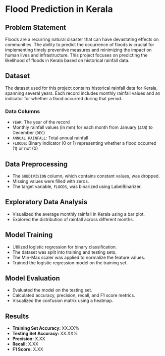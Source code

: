 # Flood Prediction in Kerala

## Problem Statement

Floods are a recurring natural disaster that can have devastating effects on communities. The ability to predict the occurrence of floods is crucial for implementing timely preventive measures and minimizing the impact on human lives and infrastructure. This project focuses on predicting the likelihood of floods in Kerala based on historical rainfall data.

## Dataset

The dataset used for this project contains historical rainfall data for Kerala, spanning several years. Each record includes monthly rainfall values and an indicator for whether a flood occurred during that period.

### Data Columns

- `YEAR`: The year of the record
- Monthly rainfall values (in mm) for each month from January (`JAN`) to December (`DEC`)
- `ANNUAL RAINFALL`: Total annual rainfall
- `FLOODS`: Binary indicator (0 or 1) representing whether a flood occurred (1) or not (0)

## Data Preprocessing

- The `SUBDIVISION` column, which contains constant values, was dropped.
- Missing values were filled with zeros.
- The target variable, `FLOODS`, was binarized using LabelBinarizer.

## Exploratory Data Analysis

- Visualized the average monthly rainfall in Kerala using a bar plot.
- Explored the distribution of rainfall across different months.

## Model Training

- Utilized logistic regression for binary classification.
- The dataset was split into training and testing sets.
- The Min-Max scaler was applied to normalize the feature values.
- Trained the logistic regression model on the training set.

## Model Evaluation

- Evaluated the model on the testing set.
- Calculated accuracy, precision, recall, and F1 score metrics.
- Visualized the confusion matrix using a heatmap.

## Results

- **Training Set Accuracy:** XX.XX%
- **Testing Set Accuracy:** XX.XX%
- **Precision:** X.XX
- **Recall:** X.XX
- **F1 Score:** X.XX
